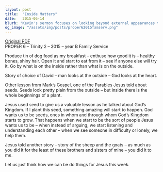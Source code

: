 ```yaml
---
layout: post
title:  "Inside Matters"
date:   2015-06-14
blurb: "Kevin's sermon focuses on looking beyond external appearances to the true value within. He uses a tin of dog food filled with trifle to illustrate not judging by the outside, relating it to the story of David's selection by God and the parable of the seeds from Jesus' teachings. The core message is about growing God's Kingdom within us by being compassionate, understanding, and helpful to others."
og_image: "/assets/img/posts/proper62015famserv.png"
---
```

[Original PDF](/assets/pdf/proper62015famserv.pdf)    
PROPER 6 – Trinity 2 – 2015 – year B
Family Service

Produce tin of dog food as my breakfast – enthuse how good it is – healthy bones, shiny hair. Open it and start to eat from it – see if anyone else will try it. Go by what is on the inside rather than what is on the outside.

Story of choice of David – man looks at the outside – God looks at the heart.

Other lesson from Mark’s Gospel, one of the Parables Jesus told about seeds. Seeds look pretty plain from the outside – but inside there is the whole beginnings of a plant.

Jesus used seed to give us a valuable lesson as he talked about God’s Kingdom. If I plant this seed, something amazing will start to happen. God wants us to be seeds, ones in whom and through whom God’s Kingdom starts to grow. That happens when we start to be the sort of people Jesus wants us to be – when instead of arguing, we start listening and understanding each other – when we see someone in difficulty or lonely, we help them.

Jesus told another story – story of the sheep and the goats – as much as you did it for the least of these brothers and sisters of mine – you did it to me.

Let us just think how we can be do things for Jesus this week.
